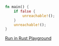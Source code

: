 ```rust
fn main() {
    if false {
        unreachable!();
    }
    unreachable!();
}

```
[Run in Rust Playground](https://play.rust-lang.org/?version=stable&mode=debug&edition=2021&gist=efe52d3a5b63dd80e8100c903797e99d&version=stable)
